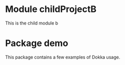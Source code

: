 # Module childProjectB
This is the child module b

# Package demo
This package contains a few examples of Dokka usage.
